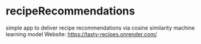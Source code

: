 # recipeRecommendations
simple app to deliver recipe recommendations via cosine similarity machine learning model
Website: https://tasty-recipes.onrender.com/
